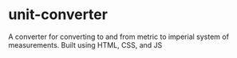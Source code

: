 # unit-converter
A converter for converting to and from metric to imperial system of measurements. Built using HTML, CSS, and JS
